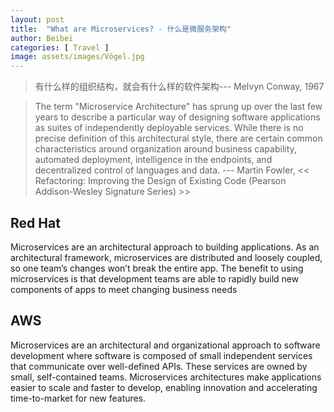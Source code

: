 ```yaml
---
layout: post
title:  "What are Microservices? - 什么是微服务架构"
author: Beibei
categories: [ Travel ]
image: assets/images/Vögel.jpg
---
```


> 有什么样的组织结构，就会有什么样的软件架构--- Melvyn Conway, 1967

> The term "Microservice Architecture" has sprung up over the last few years to describe a particular way of designing software applications as suites of independently deployable services. While there is no precise definition of this architectural style, there are certain common characteristics around organization around business capability, automated deployment, intelligence in the endpoints, and decentralized control of languages and data. --- Martin Fowler, << Refactoring: Improving the Design of Existing Code (Pearson Addison-Wesley Signature Series) >>

## Red Hat

Microservices are an architectural approach to building applications. As an architectural framework, microservices are distributed and loosely coupled, so one team’s changes won’t break the entire app. The benefit to using microservices is that development teams are able to rapidly build new components of apps to meet changing business needs 

## AWS

Microservices are an architectural and organizational approach to software development where software is composed of small independent services that communicate over well-defined APIs. These services are owned by small, self-contained teams. Microservices architectures make applications easier to scale and faster to develop, enabling innovation and accelerating time-to-market for new features.

